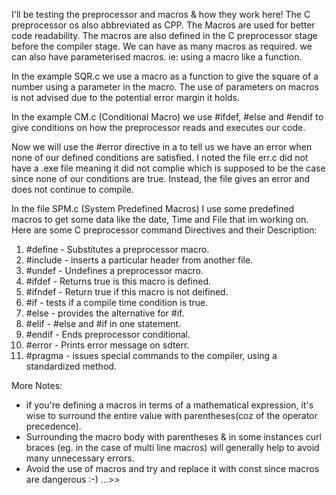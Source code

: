 I'll be testing the preprocessor and macros & how they work here!
The C preprocessor os also abbreviated as CPP.
The Macros are used for better code readability. 
The macros are also defined in the C preprocessor stage before the compiler stage.
We can have as many macros as required.
we can also have parameterised macros. ie: using a macro like a function.

In the example SQR.c we use a macro as a function to give the square of a number using a parameter in the macro.
The use of parameters on macros is not advised due to the potential error margin it holds.

In the example CM.c (Conditional Macro) we use #ifdef, #else and #endif to give conditions on how the preprocessor reads and executes our code.

Now we will use the #error directive in a to tell us we have an error when none of our defined conditions are satisfied.
I noted the file err.c did not have a .exe file meaning it did not complie which is supposed to be the case since none of our conditions are true.
Instead, the file gives an error and does not continue to compile.

In the file SPM.c (System Predefined Macros) I use some predefined macros to get some data like the date, Time and File that im working on.
Here are some C preprocessor command Directives and their Description: 
1. #define - Substitutes a preprocessor macro.
2. #include - inserts a particular header from another file.
3. #undef - Undefines a preprocessor macro.
4. #ifdef - Returns true is this macro is defined.
5. #ifndef - Return true if this macro is not deifined.
6. #if - tests if a compile time condition is true.
7. #else - provides the alternative for #if.
8. #elif - #else and #if in one statement.
9. #endif - Ends preprocessor conditional.
10. #error - Prints error message on sdterr.
11. #pragma - issues special commands to the compiler, using a standardized method.

More Notes:
- if you're defining a macros in terms of a mathematical expression, it's wise to surround the entire value with parentheses(coz of the operator precedence).
- Surrounding the macro body with parentheses & in some instances curl braces (eg. in the case of multi line macros) will generally help to avoid many unnecessary errors.
- Avoid the use of macros and try and replace it with const since macros are dangerous :-) ...>>